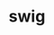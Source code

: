 ---
title: "swig"
layout: cache
categories: [package, develop]
meta: {"compilers": ["apple-clang@=15.0.0", "cce@=18.0.0", "gcc@=10.3.0", "gcc@=11.1.0", "gcc@=11.4.0", "gcc@=13.2.0", "gcc@=9.4.0", "oneapi@=2024.2.1"], "num_specs": 74, "num_specs_by_stack": {"data-vis-sdk": 4, "e4s": 13, "e4s-cray-rhel": 6, "e4s-cray-sles": 4, "e4s-neoverse-v2": 5, "e4s-neoverse_v1": 4, "e4s-oneapi": 17, "e4s-power": 2, "e4s-rocm-external": 5, "gpu-tests": 5, "hep": 4, "ml-darwin-aarch64-mps": 1, "ml-linux-aarch64-cpu": 7, "ml-linux-aarch64-cuda": 7, "ml-linux-x86_64-cpu": 6, "ml-linux-x86_64-cuda": 6, "ml-linux-x86_64-rocm": 4, "root": 74}, "oss": ["rhel8", "sle_hpc15", "ubuntu20.04", "ubuntu22.04", "ubuntu24.04", "ventura"], "platforms": ["darwin", "linux"], "stacks": ["data-vis-sdk", "e4s", "e4s-cray-rhel", "e4s-cray-sles", "e4s-neoverse-v2", "e4s-neoverse_v1", "e4s-oneapi", "e4s-power", "e4s-rocm-external", "gpu-tests", "hep", "ml-darwin-aarch64-mps", "ml-linux-aarch64-cpu", "ml-linux-aarch64-cuda", "ml-linux-x86_64-cpu", "ml-linux-x86_64-cuda", "ml-linux-x86_64-rocm", "root"], "targets": ["aarch64", "neoverse_v1", "neoverse_v2", "ppc64le", "x86_64_v3", "x86_64_v4"], "versions": ["4.0.2", "4.0.2-fortran", "4.1.1"]}
spec_details: [{"compiler": "apple-clang@=15.0.0", "hash": "j4oftntdkvfvxuy7jpz3o5zsdkagc5zs", "os": "ventura", "platform": "darwin", "size": "-", "stacks": ["ml-darwin-aarch64-mps", "root"], "tarball": "https://binaries.spack.io/develop/build_cache/darwin-ventura-aarch64/apple-clang-15.0.0/swig-4.1.1/darwin-ventura-aarch64-apple-clang-15.0.0-swig-4.1.1-j4oftntdkvfvxuy7jpz3o5zsdkagc5zs.spack", "target": "aarch64", "variants": ["build_system=autotools"], "versions": ["4.1.1"]}, {"compiler": "cce@=18.0.0", "hash": "c4f3m27fnfykxhnxxeauhkxwf2dbbeeo", "os": "rhel8", "platform": "linux", "size": "-", "stacks": ["e4s-cray-rhel", "root"], "tarball": "https://binaries.spack.io/develop/build_cache/linux-rhel8-x86_64_v3/cce-18.0.0/swig-4.1.1/linux-rhel8-x86_64_v3-cce-18.0.0-swig-4.1.1-c4f3m27fnfykxhnxxeauhkxwf2dbbeeo.spack", "target": "x86_64_v3", "variants": ["build_system=autotools"], "versions": ["4.1.1"]}, {"compiler": "cce@=18.0.0", "hash": "iivclixebhv3cydhzsu4lgmbsy5fricq", "os": "rhel8", "platform": "linux", "size": "-", "stacks": ["e4s-cray-rhel", "root"], "tarball": "https://binaries.spack.io/develop/build_cache/linux-rhel8-x86_64_v3/cce-18.0.0/swig-4.1.1/linux-rhel8-x86_64_v3-cce-18.0.0-swig-4.1.1-iivclixebhv3cydhzsu4lgmbsy5fricq.spack", "target": "x86_64_v3", "variants": ["build_system=autotools"], "versions": ["4.1.1"]}, {"compiler": "cce@=18.0.0", "hash": "m4axftdl4bkjcplmds6btyjuhwqfgs44", "os": "rhel8", "platform": "linux", "size": "-", "stacks": ["e4s-cray-rhel", "root"], "tarball": "https://binaries.spack.io/develop/build_cache/linux-rhel8-x86_64_v3/cce-18.0.0/swig-4.1.1/linux-rhel8-x86_64_v3-cce-18.0.0-swig-4.1.1-m4axftdl4bkjcplmds6btyjuhwqfgs44.spack", "target": "x86_64_v3", "variants": ["build_system=autotools"], "versions": ["4.1.1"]}, {"compiler": "cce@=18.0.0", "hash": "7bolvbhearnzpir5o4chzqarbakgows2", "os": "rhel8", "platform": "linux", "size": "-", "stacks": ["e4s-cray-rhel", "root"], "tarball": "https://binaries.spack.io/develop/build_cache/linux-rhel8-x86_64_v3/cce-18.0.0/swig-4.0.2-fortran/linux-rhel8-x86_64_v3-cce-18.0.0-swig-4.0.2-fortran-7bolvbhearnzpir5o4chzqarbakgows2.spack", "target": "x86_64_v3", "variants": ["build_system=autotools"], "versions": ["4.0.2-fortran"]}, {"compiler": "cce@=18.0.0", "hash": "murfofrkm3ljq5wyqcctf34r5ex4a7tv", "os": "rhel8", "platform": "linux", "size": "-", "stacks": ["e4s-cray-rhel", "root"], "tarball": "https://binaries.spack.io/develop/build_cache/linux-rhel8-x86_64_v3/cce-18.0.0/swig-4.0.2-fortran/linux-rhel8-x86_64_v3-cce-18.0.0-swig-4.0.2-fortran-murfofrkm3ljq5wyqcctf34r5ex4a7tv.spack", "target": "x86_64_v3", "variants": ["build_system=autotools"], "versions": ["4.0.2-fortran"]}, {"compiler": "cce@=18.0.0", "hash": "pae6roni7ut3ssno33d556vb3ez2x2fi", "os": "rhel8", "platform": "linux", "size": "-", "stacks": ["e4s-cray-rhel", "root"], "tarball": "https://binaries.spack.io/develop/build_cache/linux-rhel8-x86_64_v3/cce-18.0.0/swig-4.0.2-fortran/linux-rhel8-x86_64_v3-cce-18.0.0-swig-4.0.2-fortran-pae6roni7ut3ssno33d556vb3ez2x2fi.spack", "target": "x86_64_v3", "variants": ["build_system=autotools"], "versions": ["4.0.2-fortran"]}, {"compiler": "gcc@=10.3.0", "hash": "4odk6rpy76u7ilj35q364fjmfb53urgj", "os": "sle_hpc15", "platform": "linux", "size": "-", "stacks": ["e4s-cray-sles", "root"], "tarball": "https://binaries.spack.io/develop/build_cache/linux-sle_hpc15-x86_64_v4/gcc-10.3.0/swig-4.1.1/linux-sle_hpc15-x86_64_v4-gcc-10.3.0-swig-4.1.1-4odk6rpy76u7ilj35q364fjmfb53urgj.spack", "target": "x86_64_v4", "variants": ["build_system=autotools"], "versions": ["4.1.1"]}, {"compiler": "gcc@=10.3.0", "hash": "ayzvftdc2s5nxg6p5n4422qasf2axlgb", "os": "sle_hpc15", "platform": "linux", "size": "-", "stacks": ["e4s-cray-sles", "root"], "tarball": "https://binaries.spack.io/develop/build_cache/linux-sle_hpc15-x86_64_v4/gcc-10.3.0/swig-4.1.1/linux-sle_hpc15-x86_64_v4-gcc-10.3.0-swig-4.1.1-ayzvftdc2s5nxg6p5n4422qasf2axlgb.spack", "target": "x86_64_v4", "variants": ["build_system=autotools"], "versions": ["4.1.1"]}, {"compiler": "gcc@=10.3.0", "hash": "lbcxo3qqyulr4g3pq5hgcqspztjfmo4i", "os": "sle_hpc15", "platform": "linux", "size": "-", "stacks": ["e4s-cray-sles", "root"], "tarball": "https://binaries.spack.io/develop/build_cache/linux-sle_hpc15-x86_64_v4/gcc-10.3.0/swig-4.0.2-fortran/linux-sle_hpc15-x86_64_v4-gcc-10.3.0-swig-4.0.2-fortran-lbcxo3qqyulr4g3pq5hgcqspztjfmo4i.spack", "target": "x86_64_v4", "variants": ["build_system=autotools"], "versions": ["4.0.2-fortran"]}, {"compiler": "gcc@=10.3.0", "hash": "rmypj5iaxz267zkku7axvfp2kfqaehpa", "os": "sle_hpc15", "platform": "linux", "size": "-", "stacks": ["e4s-cray-sles", "root"], "tarball": "https://binaries.spack.io/develop/build_cache/linux-sle_hpc15-x86_64_v4/gcc-10.3.0/swig-4.0.2-fortran/linux-sle_hpc15-x86_64_v4-gcc-10.3.0-swig-4.0.2-fortran-rmypj5iaxz267zkku7axvfp2kfqaehpa.spack", "target": "x86_64_v4", "variants": ["build_system=autotools"], "versions": ["4.0.2-fortran"]}, {"compiler": "gcc@=9.4.0", "hash": "zs2llsg7rdys5thzfubksh4tatiysech", "os": "ubuntu20.04", "platform": "linux", "size": "-", "stacks": ["e4s-power", "root"], "tarball": "https://binaries.spack.io/develop/build_cache/linux-ubuntu20.04-ppc64le/gcc-9.4.0/swig-4.1.1/linux-ubuntu20.04-ppc64le-gcc-9.4.0-swig-4.1.1-zs2llsg7rdys5thzfubksh4tatiysech.spack", "target": "ppc64le", "variants": ["build_system=autotools"], "versions": ["4.1.1"]}, {"compiler": "gcc@=9.4.0", "hash": "ppkf4etxzljxmyse7v5q3oxrtwmlogyl", "os": "ubuntu20.04", "platform": "linux", "size": "-", "stacks": ["e4s-power", "root"], "tarball": "https://binaries.spack.io/develop/build_cache/linux-ubuntu20.04-ppc64le/gcc-9.4.0/swig-4.0.2-fortran/linux-ubuntu20.04-ppc64le-gcc-9.4.0-swig-4.0.2-fortran-ppkf4etxzljxmyse7v5q3oxrtwmlogyl.spack", "target": "ppc64le", "variants": ["build_system=autotools"], "versions": ["4.0.2-fortran"]}, {"compiler": "gcc@=11.1.0", "hash": "w7cmklo6bd5modldwlssdqdrhnvabq2r", "os": "ubuntu20.04", "platform": "linux", "size": "-", "stacks": ["data-vis-sdk", "root"], "tarball": "https://binaries.spack.io/develop/build_cache/linux-ubuntu20.04-x86_64_v3/gcc-11.1.0/swig-4.1.1/linux-ubuntu20.04-x86_64_v3-gcc-11.1.0-swig-4.1.1-w7cmklo6bd5modldwlssdqdrhnvabq2r.spack", "target": "x86_64_v3", "variants": ["build_system=autotools"], "versions": ["4.1.1"]}, {"compiler": "gcc@=11.1.0", "hash": "gyitq4v72oamwobs2ztktfkhym525mxr", "os": "ubuntu20.04", "platform": "linux", "size": "-", "stacks": ["data-vis-sdk", "root"], "tarball": "https://binaries.spack.io/develop/build_cache/linux-ubuntu20.04-x86_64_v3/gcc-11.1.0/swig-4.1.1/linux-ubuntu20.04-x86_64_v3-gcc-11.1.0-swig-4.1.1-gyitq4v72oamwobs2ztktfkhym525mxr.spack", "target": "x86_64_v3", "variants": ["build_system=autotools"], "versions": ["4.1.1"]}, {"compiler": "gcc@=11.1.0", "hash": "kzawkhj2dnhpbbjkmxnqsyqp7agqjpjn", "os": "ubuntu20.04", "platform": "linux", "size": "-", "stacks": ["data-vis-sdk", "root"], "tarball": "https://binaries.spack.io/develop/build_cache/linux-ubuntu20.04-x86_64_v3/gcc-11.1.0/swig-4.1.1/linux-ubuntu20.04-x86_64_v3-gcc-11.1.0-swig-4.1.1-kzawkhj2dnhpbbjkmxnqsyqp7agqjpjn.spack", "target": "x86_64_v3", "variants": ["build_system=autotools"], "versions": ["4.1.1"]}, {"compiler": "gcc@=11.1.0", "hash": "u34zzmqutxavqay44pfvzdm65sgfst6x", "os": "ubuntu20.04", "platform": "linux", "size": "-", "stacks": ["data-vis-sdk", "root"], "tarball": "https://binaries.spack.io/develop/build_cache/linux-ubuntu20.04-x86_64_v3/gcc-11.1.0/swig-4.1.1/linux-ubuntu20.04-x86_64_v3-gcc-11.1.0-swig-4.1.1-u34zzmqutxavqay44pfvzdm65sgfst6x.spack", "target": "x86_64_v3", "variants": ["build_system=autotools"], "versions": ["4.1.1"]}, {"compiler": "gcc@=11.1.0", "hash": "c42vk6nepiedfacwxrpaccuboew6rjpk", "os": "ubuntu20.04", "platform": "linux", "size": "-", "stacks": ["gpu-tests", "root"], "tarball": "https://binaries.spack.io/develop/build_cache/linux-ubuntu20.04-x86_64_v3/gcc-11.1.0/swig-4.1.1/linux-ubuntu20.04-x86_64_v3-gcc-11.1.0-swig-4.1.1-c42vk6nepiedfacwxrpaccuboew6rjpk.spack", "target": "x86_64_v3", "variants": ["build_system=autotools"], "versions": ["4.1.1"]}, {"compiler": "gcc@=11.1.0", "hash": "hu6rr2dqyr6uvguemotikm7cgfslc6m4", "os": "ubuntu20.04", "platform": "linux", "size": "-", "stacks": ["gpu-tests", "root"], "tarball": "https://binaries.spack.io/develop/build_cache/linux-ubuntu20.04-x86_64_v3/gcc-11.1.0/swig-4.1.1/linux-ubuntu20.04-x86_64_v3-gcc-11.1.0-swig-4.1.1-hu6rr2dqyr6uvguemotikm7cgfslc6m4.spack", "target": "x86_64_v3", "variants": ["build_system=autotools"], "versions": ["4.1.1"]}, {"compiler": "gcc@=11.1.0", "hash": "errxwuzwyqjnwuqhh6lp5bkuooeprtfi", "os": "ubuntu20.04", "platform": "linux", "size": "-", "stacks": ["gpu-tests", "root"], "tarball": "https://binaries.spack.io/develop/build_cache/linux-ubuntu20.04-x86_64_v3/gcc-11.1.0/swig-4.0.2-fortran/linux-ubuntu20.04-x86_64_v3-gcc-11.1.0-swig-4.0.2-fortran-errxwuzwyqjnwuqhh6lp5bkuooeprtfi.spack", "target": "x86_64_v3", "variants": ["build_system=autotools"], "versions": ["4.0.2-fortran"]}, {"compiler": "gcc@=11.1.0", "hash": "yqcbnbg74neyfy2oc3em4qsnmigm7i3j", "os": "ubuntu20.04", "platform": "linux", "size": "-", "stacks": ["gpu-tests", "root"], "tarball": "https://binaries.spack.io/develop/build_cache/linux-ubuntu20.04-x86_64_v3/gcc-11.1.0/swig-4.1.1/linux-ubuntu20.04-x86_64_v3-gcc-11.1.0-swig-4.1.1-yqcbnbg74neyfy2oc3em4qsnmigm7i3j.spack", "target": "x86_64_v3", "variants": ["build_system=autotools"], "versions": ["4.1.1"]}, {"compiler": "gcc@=11.1.0", "hash": "rk5t5mtg7pautgdsot5o7zjityb7k7wx", "os": "ubuntu20.04", "platform": "linux", "size": "-", "stacks": ["gpu-tests", "root"], "tarball": "https://binaries.spack.io/develop/build_cache/linux-ubuntu20.04-x86_64_v3/gcc-11.1.0/swig-4.1.1/linux-ubuntu20.04-x86_64_v3-gcc-11.1.0-swig-4.1.1-rk5t5mtg7pautgdsot5o7zjityb7k7wx.spack", "target": "x86_64_v3", "variants": ["build_system=autotools"], "versions": ["4.1.1"]}, {"compiler": "gcc@=11.4.0", "hash": "2tuoi3guyepzv3kn3kghufyborizhey3", "os": "ubuntu22.04", "platform": "linux", "size": "-", "stacks": ["e4s-neoverse_v1", "root"], "tarball": "https://binaries.spack.io/develop/build_cache/linux-ubuntu22.04-neoverse_v1/gcc-11.4.0/swig-4.1.1/linux-ubuntu22.04-neoverse_v1-gcc-11.4.0-swig-4.1.1-2tuoi3guyepzv3kn3kghufyborizhey3.spack", "target": "neoverse_v1", "variants": ["build_system=autotools"], "versions": ["4.1.1"]}, {"compiler": "gcc@=11.4.0", "hash": "hijtwsb5tn3s7z7lldkywd6szzerkjlh", "os": "ubuntu22.04", "platform": "linux", "size": "-", "stacks": ["e4s-neoverse_v1", "root"], "tarball": "https://binaries.spack.io/develop/build_cache/linux-ubuntu22.04-neoverse_v1/gcc-11.4.0/swig-4.1.1/linux-ubuntu22.04-neoverse_v1-gcc-11.4.0-swig-4.1.1-hijtwsb5tn3s7z7lldkywd6szzerkjlh.spack", "target": "neoverse_v1", "variants": ["build_system=autotools"], "versions": ["4.1.1"]}, {"compiler": "gcc@=11.4.0", "hash": "h7iyzc7yzazzqgzilkzuep4lnpr2l6fo", "os": "ubuntu22.04", "platform": "linux", "size": "-", "stacks": ["e4s-neoverse_v1", "root"], "tarball": "https://binaries.spack.io/develop/build_cache/linux-ubuntu22.04-neoverse_v1/gcc-11.4.0/swig-4.0.2-fortran/linux-ubuntu22.04-neoverse_v1-gcc-11.4.0-swig-4.0.2-fortran-h7iyzc7yzazzqgzilkzuep4lnpr2l6fo.spack", "target": "neoverse_v1", "variants": ["build_system=autotools"], "versions": ["4.0.2-fortran"]}, {"compiler": "gcc@=11.4.0", "hash": "i3zwtpce6esqe2yprlye476jndco3imi", "os": "ubuntu22.04", "platform": "linux", "size": "-", "stacks": ["e4s-neoverse_v1", "root"], "tarball": "https://binaries.spack.io/develop/build_cache/linux-ubuntu22.04-neoverse_v1/gcc-11.4.0/swig-4.0.2-fortran/linux-ubuntu22.04-neoverse_v1-gcc-11.4.0-swig-4.0.2-fortran-i3zwtpce6esqe2yprlye476jndco3imi.spack", "target": "neoverse_v1", "variants": ["build_system=autotools"], "versions": ["4.0.2-fortran"]}, {"compiler": "gcc@=11.4.0", "hash": "m2ltdu44qfjzihflslqhxx6nb2gqfsaq", "os": "ubuntu22.04", "platform": "linux", "size": "-", "stacks": ["e4s-neoverse-v2", "root"], "tarball": "https://binaries.spack.io/develop/build_cache/linux-ubuntu22.04-neoverse_v2/gcc-11.4.0/swig-4.1.1/linux-ubuntu22.04-neoverse_v2-gcc-11.4.0-swig-4.1.1-m2ltdu44qfjzihflslqhxx6nb2gqfsaq.spack", "target": "neoverse_v2", "variants": ["build_system=autotools"], "versions": ["4.1.1"]}, {"compiler": "gcc@=11.4.0", "hash": "jcnhsddj4va6ahyg2hv7mwolywkb73tp", "os": "ubuntu22.04", "platform": "linux", "size": "-", "stacks": ["e4s-neoverse-v2", "root"], "tarball": "https://binaries.spack.io/develop/build_cache/linux-ubuntu22.04-neoverse_v2/gcc-11.4.0/swig-4.1.1/linux-ubuntu22.04-neoverse_v2-gcc-11.4.0-swig-4.1.1-jcnhsddj4va6ahyg2hv7mwolywkb73tp.spack", "target": "neoverse_v2", "variants": ["build_system=autotools"], "versions": ["4.1.1"]}, {"compiler": "gcc@=11.4.0", "hash": "tm4rix3rchjqthnlygaqgo2ub5mkky2j", "os": "ubuntu22.04", "platform": "linux", "size": "-", "stacks": ["e4s-neoverse-v2", "root"], "tarball": "https://binaries.spack.io/develop/build_cache/linux-ubuntu22.04-neoverse_v2/gcc-11.4.0/swig-4.1.1/linux-ubuntu22.04-neoverse_v2-gcc-11.4.0-swig-4.1.1-tm4rix3rchjqthnlygaqgo2ub5mkky2j.spack", "target": "neoverse_v2", "variants": ["build_system=autotools"], "versions": ["4.1.1"]}, {"compiler": "gcc@=11.4.0", "hash": "hlcrkuqu2w6zghgfhh5qti7ixsukdanc", "os": "ubuntu22.04", "platform": "linux", "size": "-", "stacks": ["e4s-neoverse-v2", "root"], "tarball": "https://binaries.spack.io/develop/build_cache/linux-ubuntu22.04-neoverse_v2/gcc-11.4.0/swig-4.1.1/linux-ubuntu22.04-neoverse_v2-gcc-11.4.0-swig-4.1.1-hlcrkuqu2w6zghgfhh5qti7ixsukdanc.spack", "target": "neoverse_v2", "variants": ["build_system=autotools"], "versions": ["4.1.1"]}, {"compiler": "gcc@=11.4.0", "hash": "x7ovzw6uraipv6e5yyqn5ybvhhlllcnm", "os": "ubuntu22.04", "platform": "linux", "size": "-", "stacks": ["e4s-neoverse-v2", "root"], "tarball": "https://binaries.spack.io/develop/build_cache/linux-ubuntu22.04-neoverse_v2/gcc-11.4.0/swig-4.1.1/linux-ubuntu22.04-neoverse_v2-gcc-11.4.0-swig-4.1.1-x7ovzw6uraipv6e5yyqn5ybvhhlllcnm.spack", "target": "neoverse_v2", "variants": ["build_system=autotools"], "versions": ["4.1.1"]}, {"compiler": "gcc@=11.4.0", "hash": "ckqsvhoxlhnywbsbuf3sr3scate6buhp", "os": "ubuntu22.04", "platform": "linux", "size": "-", "stacks": ["e4s", "hep", "root"], "tarball": "https://binaries.spack.io/develop/build_cache/linux-ubuntu22.04-x86_64_v3/gcc-11.4.0/swig-4.1.1/linux-ubuntu22.04-x86_64_v3-gcc-11.4.0-swig-4.1.1-ckqsvhoxlhnywbsbuf3sr3scate6buhp.spack", "target": "x86_64_v3", "variants": ["build_system=autotools"], "versions": ["4.1.1"]}, {"compiler": "gcc@=11.4.0", "hash": "kfkh2e4oemkzgistusaiuqwdfe2acvme", "os": "ubuntu22.04", "platform": "linux", "size": "-", "stacks": ["e4s", "e4s-rocm-external", "hep", "root"], "tarball": "https://binaries.spack.io/develop/build_cache/linux-ubuntu22.04-x86_64_v3/gcc-11.4.0/swig-4.1.1/linux-ubuntu22.04-x86_64_v3-gcc-11.4.0-swig-4.1.1-kfkh2e4oemkzgistusaiuqwdfe2acvme.spack", "target": "x86_64_v3", "variants": ["build_system=autotools"], "versions": ["4.1.1"]}, {"compiler": "gcc@=11.4.0", "hash": "fk4mihhsvcguzjlg7lmvfvi3arva3pol", "os": "ubuntu22.04", "platform": "linux", "size": "-", "stacks": ["e4s", "e4s-rocm-external", "hep", "root"], "tarball": "https://binaries.spack.io/develop/build_cache/linux-ubuntu22.04-x86_64_v3/gcc-11.4.0/swig-4.1.1/linux-ubuntu22.04-x86_64_v3-gcc-11.4.0-swig-4.1.1-fk4mihhsvcguzjlg7lmvfvi3arva3pol.spack", "target": "x86_64_v3", "variants": ["build_system=autotools"], "versions": ["4.1.1"]}, {"compiler": "gcc@=11.4.0", "hash": "oxhkmilc7saq4kr7kik2sz6mx74mdyiv", "os": "ubuntu22.04", "platform": "linux", "size": "-", "stacks": ["e4s", "hep", "root"], "tarball": "https://binaries.spack.io/develop/build_cache/linux-ubuntu22.04-x86_64_v3/gcc-11.4.0/swig-4.1.1/linux-ubuntu22.04-x86_64_v3-gcc-11.4.0-swig-4.1.1-oxhkmilc7saq4kr7kik2sz6mx74mdyiv.spack", "target": "x86_64_v3", "variants": ["build_system=autotools"], "versions": ["4.1.1"]}, {"compiler": "gcc@=11.4.0", "hash": "z3x4wc2qakqxqjyaktqe7nvfyjg3jkab", "os": "ubuntu22.04", "platform": "linux", "size": "-", "stacks": ["e4s", "root"], "tarball": "https://binaries.spack.io/develop/build_cache/linux-ubuntu22.04-x86_64_v3/gcc-11.4.0/swig-4.1.1/linux-ubuntu22.04-x86_64_v3-gcc-11.4.0-swig-4.1.1-z3x4wc2qakqxqjyaktqe7nvfyjg3jkab.spack", "target": "x86_64_v3", "variants": ["build_system=autotools"], "versions": ["4.1.1"]}, {"compiler": "gcc@=11.4.0", "hash": "2x7zupqzbmpejmp2odhwu7plgwboweky", "os": "ubuntu22.04", "platform": "linux", "size": "-", "stacks": ["e4s", "root"], "tarball": "https://binaries.spack.io/develop/build_cache/linux-ubuntu22.04-x86_64_v3/gcc-11.4.0/swig-4.1.1/linux-ubuntu22.04-x86_64_v3-gcc-11.4.0-swig-4.1.1-2x7zupqzbmpejmp2odhwu7plgwboweky.spack", "target": "x86_64_v3", "variants": ["build_system=autotools"], "versions": ["4.1.1"]}, {"compiler": "gcc@=11.4.0", "hash": "r2fuatazvsq2ts3t3mbcmjkkj4rdtxpa", "os": "ubuntu22.04", "platform": "linux", "size": "-", "stacks": ["e4s", "root"], "tarball": "https://binaries.spack.io/develop/build_cache/linux-ubuntu22.04-x86_64_v3/gcc-11.4.0/swig-4.1.1/linux-ubuntu22.04-x86_64_v3-gcc-11.4.0-swig-4.1.1-r2fuatazvsq2ts3t3mbcmjkkj4rdtxpa.spack", "target": "x86_64_v3", "variants": ["build_system=autotools"], "versions": ["4.1.1"]}, {"compiler": "gcc@=11.4.0", "hash": "zr7mx2ybh2koojefxkdcsw65gscs5wwv", "os": "ubuntu22.04", "platform": "linux", "size": "-", "stacks": ["e4s", "root"], "tarball": "https://binaries.spack.io/develop/build_cache/linux-ubuntu22.04-x86_64_v3/gcc-11.4.0/swig-4.1.1/linux-ubuntu22.04-x86_64_v3-gcc-11.4.0-swig-4.1.1-zr7mx2ybh2koojefxkdcsw65gscs5wwv.spack", "target": "x86_64_v3", "variants": ["build_system=autotools"], "versions": ["4.1.1"]}, {"compiler": "gcc@=11.4.0", "hash": "6kwgc4xse34awbmf2htlz6v5ekrofdbe", "os": "ubuntu22.04", "platform": "linux", "size": "-", "stacks": ["e4s", "e4s-rocm-external", "root"], "tarball": "https://binaries.spack.io/develop/build_cache/linux-ubuntu22.04-x86_64_v3/gcc-11.4.0/swig-4.0.2-fortran/linux-ubuntu22.04-x86_64_v3-gcc-11.4.0-swig-4.0.2-fortran-6kwgc4xse34awbmf2htlz6v5ekrofdbe.spack", "target": "x86_64_v3", "variants": ["build_system=autotools"], "versions": ["4.0.2-fortran"]}, {"compiler": "gcc@=11.4.0", "hash": "dk36iamdli2yzjwbfba2dzmvb5lrm6zo", "os": "ubuntu22.04", "platform": "linux", "size": "-", "stacks": ["e4s", "e4s-rocm-external", "root"], "tarball": "https://binaries.spack.io/develop/build_cache/linux-ubuntu22.04-x86_64_v3/gcc-11.4.0/swig-4.0.2-fortran/linux-ubuntu22.04-x86_64_v3-gcc-11.4.0-swig-4.0.2-fortran-dk36iamdli2yzjwbfba2dzmvb5lrm6zo.spack", "target": "x86_64_v3", "variants": ["build_system=autotools"], "versions": ["4.0.2-fortran"]}, {"compiler": "gcc@=11.4.0", "hash": "4bmqmbinqolhnndirx3mkbvzfjw6c565", "os": "ubuntu22.04", "platform": "linux", "size": "-", "stacks": ["e4s", "e4s-rocm-external", "root"], "tarball": "https://binaries.spack.io/develop/build_cache/linux-ubuntu22.04-x86_64_v3/gcc-11.4.0/swig-4.0.2-fortran/linux-ubuntu22.04-x86_64_v3-gcc-11.4.0-swig-4.0.2-fortran-4bmqmbinqolhnndirx3mkbvzfjw6c565.spack", "target": "x86_64_v3", "variants": ["build_system=autotools"], "versions": ["4.0.2-fortran"]}, {"compiler": "oneapi@=2024.2.1", "hash": "n6fj5wdxpepibg3iknnhfk5un6q46ihn", "os": "ubuntu22.04", "platform": "linux", "size": "-", "stacks": ["e4s-oneapi", "root"], "tarball": "https://binaries.spack.io/develop/build_cache/linux-ubuntu22.04-x86_64_v3/oneapi-2024.2.1/swig-4.0.2/linux-ubuntu22.04-x86_64_v3-oneapi-2024.2.1-swig-4.0.2-n6fj5wdxpepibg3iknnhfk5un6q46ihn.spack", "target": "x86_64_v3", "variants": ["build_system=autotools"], "versions": ["4.0.2"]}, {"compiler": "gcc@=11.4.0", "hash": "vrbhtxgqlav7zdain5yhv666d5nftzmc", "os": "ubuntu22.04", "platform": "linux", "size": "-", "stacks": ["e4s", "root"], "tarball": "https://binaries.spack.io/develop/build_cache/linux-ubuntu22.04-x86_64_v3/gcc-11.4.0/swig-4.0.2-fortran/linux-ubuntu22.04-x86_64_v3-gcc-11.4.0-swig-4.0.2-fortran-vrbhtxgqlav7zdain5yhv666d5nftzmc.spack", "target": "x86_64_v3", "variants": ["build_system=autotools"], "versions": ["4.0.2-fortran"]}, {"compiler": "gcc@=11.4.0", "hash": "ibcqvwebnfwinrf5dfsdv5yhesf2xi6n", "os": "ubuntu22.04", "platform": "linux", "size": "-", "stacks": ["e4s", "root"], "tarball": "https://binaries.spack.io/develop/build_cache/linux-ubuntu22.04-x86_64_v3/gcc-11.4.0/swig-4.0.2-fortran/linux-ubuntu22.04-x86_64_v3-gcc-11.4.0-swig-4.0.2-fortran-ibcqvwebnfwinrf5dfsdv5yhesf2xi6n.spack", "target": "x86_64_v3", "variants": ["build_system=autotools"], "versions": ["4.0.2-fortran"]}, {"compiler": "oneapi@=2024.2.1", "hash": "5kubvqp7e7mfzwgyofgljik4jxuaozs3", "os": "ubuntu22.04", "platform": "linux", "size": "-", "stacks": ["e4s-oneapi", "root"], "tarball": "https://binaries.spack.io/develop/build_cache/linux-ubuntu22.04-x86_64_v3/oneapi-2024.2.1/swig-4.0.2/linux-ubuntu22.04-x86_64_v3-oneapi-2024.2.1-swig-4.0.2-5kubvqp7e7mfzwgyofgljik4jxuaozs3.spack", "target": "x86_64_v3", "variants": ["build_system=autotools"], "versions": ["4.0.2"]}, {"compiler": "oneapi@=2024.2.1", "hash": "hncfhvaz5csxxgozfpsfuxvzvkr3ndyv", "os": "ubuntu22.04", "platform": "linux", "size": "-", "stacks": ["e4s-oneapi", "root"], "tarball": "https://binaries.spack.io/develop/build_cache/linux-ubuntu22.04-x86_64_v3/oneapi-2024.2.1/swig-4.0.2/linux-ubuntu22.04-x86_64_v3-oneapi-2024.2.1-swig-4.0.2-hncfhvaz5csxxgozfpsfuxvzvkr3ndyv.spack", "target": "x86_64_v3", "variants": ["build_system=autotools"], "versions": ["4.0.2"]}, {"compiler": "oneapi@=2024.2.1", "hash": "guaa3whl2w4mgfgzvcpr6msh6xjk7qfu", "os": "ubuntu22.04", "platform": "linux", "size": "-", "stacks": ["e4s-oneapi", "root"], "tarball": "https://binaries.spack.io/develop/build_cache/linux-ubuntu22.04-x86_64_v3/oneapi-2024.2.1/swig-4.0.2/linux-ubuntu22.04-x86_64_v3-oneapi-2024.2.1-swig-4.0.2-guaa3whl2w4mgfgzvcpr6msh6xjk7qfu.spack", "target": "x86_64_v3", "variants": ["build_system=autotools"], "versions": ["4.0.2"]}, {"compiler": "oneapi@=2024.2.1", "hash": "oe7u3nj7654gbvxy4lklp74ydjowwo7f", "os": "ubuntu22.04", "platform": "linux", "size": "-", "stacks": ["e4s-oneapi", "root"], "tarball": "https://binaries.spack.io/develop/build_cache/linux-ubuntu22.04-x86_64_v3/oneapi-2024.2.1/swig-4.1.1/linux-ubuntu22.04-x86_64_v3-oneapi-2024.2.1-swig-4.1.1-oe7u3nj7654gbvxy4lklp74ydjowwo7f.spack", "target": "x86_64_v3", "variants": ["build_system=autotools"], "versions": ["4.1.1"]}, {"compiler": "oneapi@=2024.2.1", "hash": "n24z5d2hbmtfuzbhzodggkqlosl3l4bq", "os": "ubuntu22.04", "platform": "linux", "size": "-", "stacks": ["e4s-oneapi", "root"], "tarball": "https://binaries.spack.io/develop/build_cache/linux-ubuntu22.04-x86_64_v3/oneapi-2024.2.1/swig-4.1.1/linux-ubuntu22.04-x86_64_v3-oneapi-2024.2.1-swig-4.1.1-n24z5d2hbmtfuzbhzodggkqlosl3l4bq.spack", "target": "x86_64_v3", "variants": ["build_system=autotools"], "versions": ["4.1.1"]}, {"compiler": "oneapi@=2024.2.1", "hash": "atm4mqatofxhbbd3e3tsncp5v5vbpfx6", "os": "ubuntu22.04", "platform": "linux", "size": "-", "stacks": ["e4s-oneapi", "root"], "tarball": "https://binaries.spack.io/develop/build_cache/linux-ubuntu22.04-x86_64_v3/oneapi-2024.2.1/swig-4.1.1/linux-ubuntu22.04-x86_64_v3-oneapi-2024.2.1-swig-4.1.1-atm4mqatofxhbbd3e3tsncp5v5vbpfx6.spack", "target": "x86_64_v3", "variants": ["build_system=autotools"], "versions": ["4.1.1"]}, {"compiler": "oneapi@=2024.2.1", "hash": "m3keiod4wg5oa3uyampemlixscodhgud", "os": "ubuntu22.04", "platform": "linux", "size": "-", "stacks": ["e4s-oneapi", "root"], "tarball": "https://binaries.spack.io/develop/build_cache/linux-ubuntu22.04-x86_64_v3/oneapi-2024.2.1/swig-4.1.1/linux-ubuntu22.04-x86_64_v3-oneapi-2024.2.1-swig-4.1.1-m3keiod4wg5oa3uyampemlixscodhgud.spack", "target": "x86_64_v3", "variants": ["build_system=autotools"], "versions": ["4.1.1"]}, {"compiler": "oneapi@=2024.2.1", "hash": "p4xzidmkdzr76nnam4l5x7aixchinwyz", "os": "ubuntu22.04", "platform": "linux", "size": "-", "stacks": ["e4s-oneapi", "root"], "tarball": "https://binaries.spack.io/develop/build_cache/linux-ubuntu22.04-x86_64_v3/oneapi-2024.2.1/swig-4.1.1/linux-ubuntu22.04-x86_64_v3-oneapi-2024.2.1-swig-4.1.1-p4xzidmkdzr76nnam4l5x7aixchinwyz.spack", "target": "x86_64_v3", "variants": ["build_system=autotools"], "versions": ["4.1.1"]}, {"compiler": "oneapi@=2024.2.1", "hash": "pbyq3vwl3ypmvke43bpnlwcw7n7yw2mx", "os": "ubuntu22.04", "platform": "linux", "size": "-", "stacks": ["e4s-oneapi", "root"], "tarball": "https://binaries.spack.io/develop/build_cache/linux-ubuntu22.04-x86_64_v3/oneapi-2024.2.1/swig-4.1.1/linux-ubuntu22.04-x86_64_v3-oneapi-2024.2.1-swig-4.1.1-pbyq3vwl3ypmvke43bpnlwcw7n7yw2mx.spack", "target": "x86_64_v3", "variants": ["build_system=autotools"], "versions": ["4.1.1"]}, {"compiler": "oneapi@=2024.2.1", "hash": "xn5nuoxf324wb7rf6q2o2vg5l2ysvscc", "os": "ubuntu22.04", "platform": "linux", "size": "-", "stacks": ["e4s-oneapi", "root"], "tarball": "https://binaries.spack.io/develop/build_cache/linux-ubuntu22.04-x86_64_v3/oneapi-2024.2.1/swig-4.1.1/linux-ubuntu22.04-x86_64_v3-oneapi-2024.2.1-swig-4.1.1-xn5nuoxf324wb7rf6q2o2vg5l2ysvscc.spack", "target": "x86_64_v3", "variants": ["build_system=autotools"], "versions": ["4.1.1"]}, {"compiler": "oneapi@=2024.2.1", "hash": "4tb27q2gurvunpzwmxeeruyd6l4tixyj", "os": "ubuntu22.04", "platform": "linux", "size": "-", "stacks": ["e4s-oneapi", "root"], "tarball": "https://binaries.spack.io/develop/build_cache/linux-ubuntu22.04-x86_64_v3/oneapi-2024.2.1/swig-4.1.1/linux-ubuntu22.04-x86_64_v3-oneapi-2024.2.1-swig-4.1.1-4tb27q2gurvunpzwmxeeruyd6l4tixyj.spack", "target": "x86_64_v3", "variants": ["build_system=autotools"], "versions": ["4.1.1"]}, {"compiler": "oneapi@=2024.2.1", "hash": "3q7ba2op7o442rrte2j6uwywhjhdz4js", "os": "ubuntu22.04", "platform": "linux", "size": "-", "stacks": ["e4s-oneapi", "root"], "tarball": "https://binaries.spack.io/develop/build_cache/linux-ubuntu22.04-x86_64_v3/oneapi-2024.2.1/swig-4.0.2-fortran/linux-ubuntu22.04-x86_64_v3-oneapi-2024.2.1-swig-4.0.2-fortran-3q7ba2op7o442rrte2j6uwywhjhdz4js.spack", "target": "x86_64_v3", "variants": ["build_system=autotools"], "versions": ["4.0.2-fortran"]}, {"compiler": "oneapi@=2024.2.1", "hash": "4zpw6iqdo4estb3clrfnxclye4fbopmk", "os": "ubuntu22.04", "platform": "linux", "size": "-", "stacks": ["e4s-oneapi", "root"], "tarball": "https://binaries.spack.io/develop/build_cache/linux-ubuntu22.04-x86_64_v3/oneapi-2024.2.1/swig-4.0.2-fortran/linux-ubuntu22.04-x86_64_v3-oneapi-2024.2.1-swig-4.0.2-fortran-4zpw6iqdo4estb3clrfnxclye4fbopmk.spack", "target": "x86_64_v3", "variants": ["build_system=autotools"], "versions": ["4.0.2-fortran"]}, {"compiler": "oneapi@=2024.2.1", "hash": "rizwtds3t5btzjuaxcphxcs7zmvz5fwv", "os": "ubuntu22.04", "platform": "linux", "size": "-", "stacks": ["e4s-oneapi", "root"], "tarball": "https://binaries.spack.io/develop/build_cache/linux-ubuntu22.04-x86_64_v3/oneapi-2024.2.1/swig-4.0.2-fortran/linux-ubuntu22.04-x86_64_v3-oneapi-2024.2.1-swig-4.0.2-fortran-rizwtds3t5btzjuaxcphxcs7zmvz5fwv.spack", "target": "x86_64_v3", "variants": ["build_system=autotools"], "versions": ["4.0.2-fortran"]}, {"compiler": "oneapi@=2024.2.1", "hash": "sqr6k3ovqcyl4drtcxaj6uustaloeb7m", "os": "ubuntu22.04", "platform": "linux", "size": "-", "stacks": ["e4s-oneapi", "root"], "tarball": "https://binaries.spack.io/develop/build_cache/linux-ubuntu22.04-x86_64_v3/oneapi-2024.2.1/swig-4.0.2-fortran/linux-ubuntu22.04-x86_64_v3-oneapi-2024.2.1-swig-4.0.2-fortran-sqr6k3ovqcyl4drtcxaj6uustaloeb7m.spack", "target": "x86_64_v3", "variants": ["build_system=autotools"], "versions": ["4.0.2-fortran"]}, {"compiler": "oneapi@=2024.2.1", "hash": "yg6nsh6yvwx2z6yjjtnf5wfxsnchihpn", "os": "ubuntu22.04", "platform": "linux", "size": "-", "stacks": ["e4s-oneapi", "root"], "tarball": "https://binaries.spack.io/develop/build_cache/linux-ubuntu22.04-x86_64_v3/oneapi-2024.2.1/swig-4.0.2-fortran/linux-ubuntu22.04-x86_64_v3-oneapi-2024.2.1-swig-4.0.2-fortran-yg6nsh6yvwx2z6yjjtnf5wfxsnchihpn.spack", "target": "x86_64_v3", "variants": ["build_system=autotools"], "versions": ["4.0.2-fortran"]}, {"compiler": "gcc@=13.2.0", "hash": "4fbamwi4agpxwpg7unnxov5w4lrh2xum", "os": "ubuntu24.04", "platform": "linux", "size": "-", "stacks": ["ml-linux-aarch64-cpu", "ml-linux-aarch64-cuda", "root"], "tarball": "https://binaries.spack.io/develop/build_cache/linux-ubuntu24.04-aarch64/gcc-13.2.0/swig-4.0.2-fortran/linux-ubuntu24.04-aarch64-gcc-13.2.0-swig-4.0.2-fortran-4fbamwi4agpxwpg7unnxov5w4lrh2xum.spack", "target": "aarch64", "variants": ["build_system=autotools"], "versions": ["4.0.2-fortran"]}, {"compiler": "gcc@=13.2.0", "hash": "tgie6q2p7ce2z3vwxovgqlqaqk66lcu5", "os": "ubuntu24.04", "platform": "linux", "size": "-", "stacks": ["ml-linux-aarch64-cpu", "ml-linux-aarch64-cuda", "root"], "tarball": "https://binaries.spack.io/develop/build_cache/linux-ubuntu24.04-aarch64/gcc-13.2.0/swig-4.0.2-fortran/linux-ubuntu24.04-aarch64-gcc-13.2.0-swig-4.0.2-fortran-tgie6q2p7ce2z3vwxovgqlqaqk66lcu5.spack", "target": "aarch64", "variants": ["build_system=autotools"], "versions": ["4.0.2-fortran"]}, {"compiler": "gcc@=13.2.0", "hash": "ba6fzxnwhsoyryr57c5kfst3pnujefzk", "os": "ubuntu24.04", "platform": "linux", "size": "-", "stacks": ["ml-linux-aarch64-cpu", "ml-linux-aarch64-cuda", "root"], "tarball": "https://binaries.spack.io/develop/build_cache/linux-ubuntu24.04-aarch64/gcc-13.2.0/swig-4.1.1/linux-ubuntu24.04-aarch64-gcc-13.2.0-swig-4.1.1-ba6fzxnwhsoyryr57c5kfst3pnujefzk.spack", "target": "aarch64", "variants": ["build_system=autotools"], "versions": ["4.1.1"]}, {"compiler": "gcc@=13.2.0", "hash": "sntvsk5fmpuapng3ck6mrjzrrq3gmnyt", "os": "ubuntu24.04", "platform": "linux", "size": "-", "stacks": ["ml-linux-aarch64-cpu", "ml-linux-aarch64-cuda", "root"], "tarball": "https://binaries.spack.io/develop/build_cache/linux-ubuntu24.04-aarch64/gcc-13.2.0/swig-4.1.1/linux-ubuntu24.04-aarch64-gcc-13.2.0-swig-4.1.1-sntvsk5fmpuapng3ck6mrjzrrq3gmnyt.spack", "target": "aarch64", "variants": ["build_system=autotools"], "versions": ["4.1.1"]}, {"compiler": "gcc@=13.2.0", "hash": "ivvgrxamn3gln74rf334j22rfx774fcm", "os": "ubuntu24.04", "platform": "linux", "size": "-", "stacks": ["ml-linux-aarch64-cpu", "ml-linux-aarch64-cuda", "root"], "tarball": "https://binaries.spack.io/develop/build_cache/linux-ubuntu24.04-aarch64/gcc-13.2.0/swig-4.1.1/linux-ubuntu24.04-aarch64-gcc-13.2.0-swig-4.1.1-ivvgrxamn3gln74rf334j22rfx774fcm.spack", "target": "aarch64", "variants": ["build_system=autotools"], "versions": ["4.1.1"]}, {"compiler": "gcc@=13.2.0", "hash": "aavjamatlil4wthf3cwxuxacd5otnpnu", "os": "ubuntu24.04", "platform": "linux", "size": "-", "stacks": ["ml-linux-aarch64-cpu", "ml-linux-aarch64-cuda", "root"], "tarball": "https://binaries.spack.io/develop/build_cache/linux-ubuntu24.04-aarch64/gcc-13.2.0/swig-4.1.1/linux-ubuntu24.04-aarch64-gcc-13.2.0-swig-4.1.1-aavjamatlil4wthf3cwxuxacd5otnpnu.spack", "target": "aarch64", "variants": ["build_system=autotools"], "versions": ["4.1.1"]}, {"compiler": "gcc@=13.2.0", "hash": "g4bpdudy27k33g3bsc33gto6qosobu43", "os": "ubuntu24.04", "platform": "linux", "size": "-", "stacks": ["ml-linux-aarch64-cpu", "ml-linux-aarch64-cuda", "root"], "tarball": "https://binaries.spack.io/develop/build_cache/linux-ubuntu24.04-aarch64/gcc-13.2.0/swig-4.1.1/linux-ubuntu24.04-aarch64-gcc-13.2.0-swig-4.1.1-g4bpdudy27k33g3bsc33gto6qosobu43.spack", "target": "aarch64", "variants": ["build_system=autotools"], "versions": ["4.1.1"]}, {"compiler": "gcc@=13.2.0", "hash": "ayvogpsvkcsq7lovvug4sqfewc3aiamt", "os": "ubuntu24.04", "platform": "linux", "size": "-", "stacks": ["ml-linux-x86_64-cpu", "ml-linux-x86_64-cuda", "root"], "tarball": "https://binaries.spack.io/develop/build_cache/linux-ubuntu24.04-x86_64_v3/gcc-13.2.0/swig-4.0.2-fortran/linux-ubuntu24.04-x86_64_v3-gcc-13.2.0-swig-4.0.2-fortran-ayvogpsvkcsq7lovvug4sqfewc3aiamt.spack", "target": "x86_64_v3", "variants": ["build_system=autotools"], "versions": ["4.0.2-fortran"]}, {"compiler": "gcc@=13.2.0", "hash": "ob4ybstykelq2uq7tw2ih2hysim5idfo", "os": "ubuntu24.04", "platform": "linux", "size": "-", "stacks": ["ml-linux-x86_64-cpu", "ml-linux-x86_64-cuda", "root"], "tarball": "https://binaries.spack.io/develop/build_cache/linux-ubuntu24.04-x86_64_v3/gcc-13.2.0/swig-4.0.2-fortran/linux-ubuntu24.04-x86_64_v3-gcc-13.2.0-swig-4.0.2-fortran-ob4ybstykelq2uq7tw2ih2hysim5idfo.spack", "target": "x86_64_v3", "variants": ["build_system=autotools"], "versions": ["4.0.2-fortran"]}, {"compiler": "gcc@=13.2.0", "hash": "3yqaj2yiogt67ui5tit5ep22d4hz32f3", "os": "ubuntu24.04", "platform": "linux", "size": "-", "stacks": ["ml-linux-x86_64-cpu", "ml-linux-x86_64-cuda", "ml-linux-x86_64-rocm", "root"], "tarball": "https://binaries.spack.io/develop/build_cache/linux-ubuntu24.04-x86_64_v3/gcc-13.2.0/swig-4.1.1/linux-ubuntu24.04-x86_64_v3-gcc-13.2.0-swig-4.1.1-3yqaj2yiogt67ui5tit5ep22d4hz32f3.spack", "target": "x86_64_v3", "variants": ["build_system=autotools"], "versions": ["4.1.1"]}, {"compiler": "gcc@=13.2.0", "hash": "uc7n4k77bajqxyrmxjuhkivayvxzlyer", "os": "ubuntu24.04", "platform": "linux", "size": "-", "stacks": ["ml-linux-x86_64-cpu", "ml-linux-x86_64-cuda", "ml-linux-x86_64-rocm", "root"], "tarball": "https://binaries.spack.io/develop/build_cache/linux-ubuntu24.04-x86_64_v3/gcc-13.2.0/swig-4.1.1/linux-ubuntu24.04-x86_64_v3-gcc-13.2.0-swig-4.1.1-uc7n4k77bajqxyrmxjuhkivayvxzlyer.spack", "target": "x86_64_v3", "variants": ["build_system=autotools"], "versions": ["4.1.1"]}, {"compiler": "gcc@=13.2.0", "hash": "6st72b5vjlqawrw3dwv4hntcifeqruch", "os": "ubuntu24.04", "platform": "linux", "size": "-", "stacks": ["ml-linux-x86_64-cpu", "ml-linux-x86_64-cuda", "ml-linux-x86_64-rocm", "root"], "tarball": "https://binaries.spack.io/develop/build_cache/linux-ubuntu24.04-x86_64_v3/gcc-13.2.0/swig-4.1.1/linux-ubuntu24.04-x86_64_v3-gcc-13.2.0-swig-4.1.1-6st72b5vjlqawrw3dwv4hntcifeqruch.spack", "target": "x86_64_v3", "variants": ["build_system=autotools"], "versions": ["4.1.1"]}, {"compiler": "gcc@=13.2.0", "hash": "g2y4x4ein4vy76aecsjfys5fmnszguz7", "os": "ubuntu24.04", "platform": "linux", "size": "-", "stacks": ["ml-linux-x86_64-cpu", "ml-linux-x86_64-cuda", "ml-linux-x86_64-rocm", "root"], "tarball": "https://binaries.spack.io/develop/build_cache/linux-ubuntu24.04-x86_64_v3/gcc-13.2.0/swig-4.1.1/linux-ubuntu24.04-x86_64_v3-gcc-13.2.0-swig-4.1.1-g2y4x4ein4vy76aecsjfys5fmnszguz7.spack", "target": "x86_64_v3", "variants": ["build_system=autotools"], "versions": ["4.1.1"]}]
---